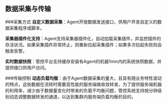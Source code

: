 ## 数据采集与传输

###采集方式
**自定义数据采集**：Agent开放数据发送接口，供用户开发自定义的数据采集程序或脚本。

**采集器插件化支持**：Agent支持采集器插件化，自动加载采集插件，并监控插件的存活状况。如果采集插件异常终止，则重新拉起采集插件；如果多次拉起失败则会触发告警。

**实时数据快照**：管控平台支持缓存安装有Agent的机器1min内的系统快照数据，并提供接口供用户访问。

###传输控制
**动态负载均衡**：由于Agent数据采集的量大，且具有随业务特性波动的特点，这些数据在流转时需要高性能的服务端做收敛转发，为了提供服务端机器的利用率，减少由于数据量变化时带来的负载不均衡问题，管控系统支持按分钟级别动态调整数据转发的通道，以达到集群内服务端负载均衡的目的。
